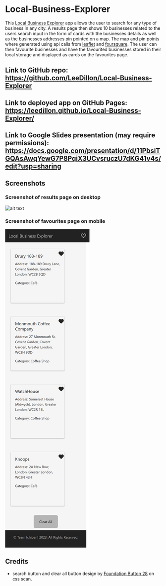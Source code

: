 # Local-Business-Explorer

This [Local Business Explorer](https://leedillon.github.io/Local-Business-Explorer) app allows the user to search for any type of business in any city. A results page then shows 10 businesses related to the users search input in the form of cards with the businesses details as well as the businesses addresses pin pointed on a map. The map and pin points where generated using api calls from [leaflet](https://leafletjs.com/) and [foursquare](https://location.foursquare.com/developer/). The user can then favourite businesses and have the favourited businesses stored in their local storage and displayed as cards on the favourites page. 

## Link to GitHub repo: https://github.com/LeeDillon/Local-Business-Explorer

## Link to deployed app on GitHub Pages: https://leedillon.github.io/Local-Business-Explorer/

## Link to Google Slides presentation (may require permissions): https://docs.google.com/presentation/d/11PbsiTGQAsAwqYewG7P8PqiX3UCvsruczU7dKG41v4s/edit?usp=sharing

## Screenshots 

### Screenshot of results page on desktop 

![alt text](./assets/images/results-page-on-desktop.png)

### Screenshot of favourites page on mobile

![alt text](./assets/images/favourite-page-on-phone.png)

## Credits 

- search button and clear all button design by [Foundation Button 28](https://getcssscan.com/css-buttons-examples) on css scan.
